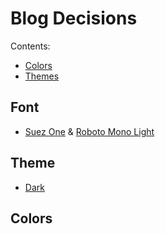 # Blog Decisions

Contents:
 - <a href="#colors">Colors</a>
 - <a href="#themes">Themes</a>


## Font

- [Suez One](https://fonts.google.com/specimen/Suez+One?preview.text=Digital%20design%20is%20like%20paintings,%20except%20the%20paint%20never%20dries&preview.text_type=custom&category=Serif) & [Roboto Mono Light](https://fonts.google.com/specimen/Roboto+Mono?preview.text=How%20to%20use%20GraphQL%20subscriptions%20using%20Redis%20and%20Typescript&preview.text_type=custom&query=roboto&preview.size=61)

## Theme

- [Dark](http://preview.themeforest.net/item/norlin-personal-dark-theme-for-ghost/full_screen_preview/29478195?_ga=2.19608824.1175627159.1631599878-1619941805.1631599802)

## Colors